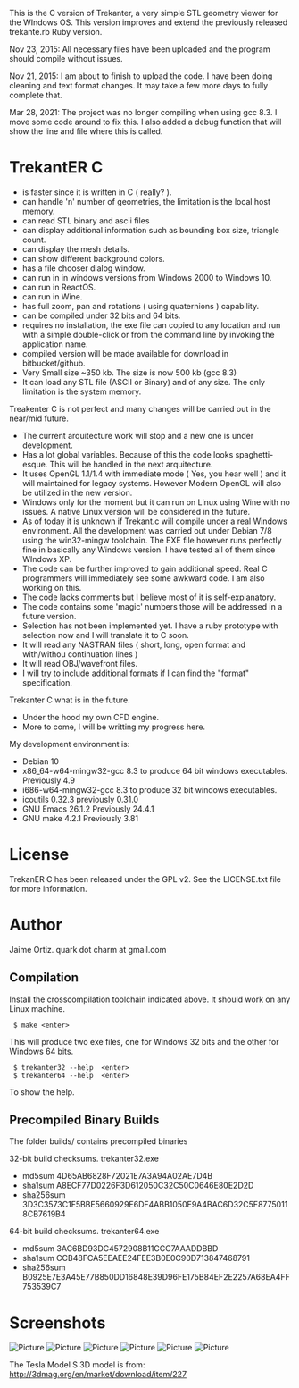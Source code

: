 This is the C version of Trekanter, a very simple STL geometry viewer for the
WIndows OS. This version improves and extend the previously released trekante.rb Ruby version.

Nov 23, 2015: All necessary files have been uploaded and the program should compile without
issues.

Nov 21, 2015: I am about to finish to upload the code. I have
been doing cleaning and text format changes. It may take a few more days to fully complete that.

Mar 28, 2021: The project was no longer compiling when using gcc 8.3. I move some code around to
   fix this. I also added a debug function that will show the line and file where this is called. 


TrekantER C
===========


- is faster since it is written in C ( really? ).
- can handle 'n' number of geometries, the limitation is the local host memory.
- can read STL binary and ascii files
- can display additional information such as bounding box size, triangle count.
- can display the mesh details.
- can show different background colors.
- has a file chooser dialog window.
- can run in in windows versions from Windows 2000 to Windows 10.
- can run in ReactOS.
- can run in Wine.
- has full zoom, pan and rotations ( using quaternions ) capability.
- can be compiled under 32 bits and 64 bits.
- requires no installation, the exe file can copied to any location and run with a
  simple double-click or from the command line by invoking the application name.
- compiled version will be made available for download in bitbucket/github.
- Very Small size ~350 kb. The size is now 500 kb (gcc 8.3)
- It can load any STL file (ASCII or Binary) and of any size.
  The only limitation is the system memory.



Treakenter C is not perfect and many changes will be carried out in the near/mid future.

- The current arquitecture work will stop and a new one is under development.
- Has a lot global variables. Because of this the code looks spaghetti-esque.
  This will be handled in the next arquitecture.
- It uses OpenGL 1.1/1.4 with immediate mode ( Yes, you hear well ) and it will
  maintained for legacy systems. However Modern OpenGL will also be utilized in
  the new version.
- Windows only for the moment but it can run on Linux using Wine with no issues.
  A native Linux version will be considered in the future.
- As of today it is unknown if Trekant.c will compile under a real Windows environment.
  All the development was carried out under Debian 7/8 using the win32-mingw toolchain.
  The EXE file however runs perfectly fine in basically any Windows version. I have tested all of
  them since WIndows XP.
- The code can be further improved to gain additional speed. Real C programmers will
  immediately see some awkward code. I am also working on this.  
- The code lacks comments but I believe most of it is self-explanatory.
- The code contains some 'magic' numbers those will be addressed in a future version.  
- Selection has not been implemented yet. I have a ruby prototype with selection now and
  I will translate it to C soon.
- It will read any NASTRAN files ( short, long, open format and with/withou continuation lines )
- It will read OBJ/wavefront files.  
- I will try to include additional formats if I can find the "format" specification.


Trekanter C what is in the future.

- Under the hood my own CFD engine. 
- More to come, I will be writting my progress here. 
  

My development environment is:

- Debian 10
- x86_64-w64-mingw32-gcc 8.3 to produce 64 bit windows executables. Previously 4.9
- i686-w64-mingw32-gcc 8.3 to produce 32 bit windows executables.
- icoutils 0.32.3  previously 0.31.0
- GNU Emacs 26.1.2  Previously 24.4.1
- GNU make 4.2.1 Previously 3.81


License
=======


TrekanER C has been released under the GPL v2. See the LICENSE.txt file for more information.


Author
======


Jaime Ortiz.  quark dot charm at gmail.com


Compilation
-----------

Install the crosscompilation toolchain indicated above. It should work on any Linux machine.

     $ make <enter>
	
This will produce two exe files, one for Windows 32 bits and the other for Windows 64 bits.

     $ trekanter32 --help  <enter>
     $ trekanter64 --help  <enter>

To show the help. 

  
Precompiled Binary Builds
-------------------------

The folder builds/ contains precompiled binaries

32-bit build checksums. trekanter32.exe

- md5sum    4D65AB6828F72021E7A3A94A02AE7D4B
- sha1sum   A8ECF77D0226F3D612050C32C50C0646E80E2D2D
- sha256sum 3D3C3573C1F5BBE5660929E6DF4ABB1050E9A4BAC6D32C5F87750118CB7619B4

64-bit build checksums. trekanter64.exe

- md5sum    3AC6BD93DC4572908B11CCC7AAADDBBD    
- sha1sum   CCB48FCA5EEAEE24FEE3B0E0C90D713847468791
- sha256sum B0925E7E3A45E77B850DD16848E39D96FE175B84EF2E2257A68EA4FF753539C7


Screenshots
===========

![Picture](https://raw.github.com/jimijimi/trekanter_mingw/master/pictures/trekanter_001.jpg)
![Picture](https://raw.github.com/jimijimi/trekanter_mingw/master/pictures/trekanter_002.jpg)
![Picture](https://raw.github.com/jimijimi/trekanter_mingw/master/pictures/trekanter_003.jpg)
![Picture](https://raw.github.com/jimijimi/trekanter_mingw/master/pictures/trekanter_004.jpg)
![Picture](https://raw.github.com/jimijimi/trekanter_mingw/master/pictures/trekanter_005.jpg)
![Picture](https://raw.github.com/jimijimi/trekanter_mingw/master/pictures/trekanter_006.jpg)

The Tesla Model S 3D model is from: http://3dmag.org/en/market/download/item/227

